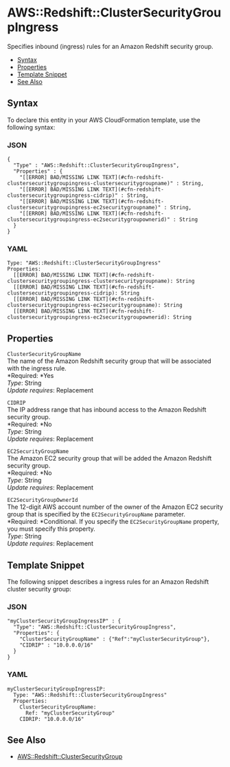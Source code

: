 # AWS::Redshift::ClusterSecurityGroupIngress<a name="aws-resource-redshift-clustersecuritygroupingress"></a>

Specifies inbound \(ingress\) rules for an Amazon Redshift security group\.


+ [Syntax](#aws-resource-redshift-clustersecuritygroupingress-syntax)
+ [Properties](#w3ab2c21c10d932b9)
+ [Template Snippet](#w3ab2c21c10d932c11)
+ [See Also](#w3ab2c21c10d932c13)

## Syntax<a name="aws-resource-redshift-clustersecuritygroupingress-syntax"></a>

To declare this entity in your AWS CloudFormation template, use the following syntax:

### JSON<a name="aws-resource-redshift-clustersecuritygroupingress-syntax.json"></a>

```
{
  "Type" : "AWS::Redshift::ClusterSecurityGroupIngress",
  "Properties" : {
    "[[ERROR] BAD/MISSING LINK TEXT](#cfn-redshift-clustersecuritygroupingress-clustersecuritygroupname)" : String,
    "[[ERROR] BAD/MISSING LINK TEXT](#cfn-redshift-clustersecuritygroupingress-cidrip)" : String,
    "[[ERROR] BAD/MISSING LINK TEXT](#cfn-redshift-clustersecuritygroupingress-ec2securitygroupname)" : String,
    "[[ERROR] BAD/MISSING LINK TEXT](#cfn-redshift-clustersecuritygroupingress-ec2securitygroupownerid)" : String
  }
}
```

### YAML<a name="aws-resource-redshift-clustersecuritygroupingress-syntax.yaml"></a>

```
Type: "AWS::Redshift::ClusterSecurityGroupIngress"
Properties: 
  [[ERROR] BAD/MISSING LINK TEXT](#cfn-redshift-clustersecuritygroupingress-clustersecuritygroupname): String
  [[ERROR] BAD/MISSING LINK TEXT](#cfn-redshift-clustersecuritygroupingress-cidrip): String
  [[ERROR] BAD/MISSING LINK TEXT](#cfn-redshift-clustersecuritygroupingress-ec2securitygroupname): String
  [[ERROR] BAD/MISSING LINK TEXT](#cfn-redshift-clustersecuritygroupingress-ec2securitygroupownerid): String
```

## Properties<a name="w3ab2c21c10d932b9"></a>

`ClusterSecurityGroupName`  
The name of the Amazon Redshift security group that will be associated with the ingress rule\.  
*Required: *Yes  
*Type*: String  
*Update requires*: Replacement

`CIDRIP`  
The IP address range that has inbound access to the Amazon Redshift security group\.  
*Required: *No  
*Type*: String  
*Update requires*: Replacement

`EC2SecurityGroupName`  
The Amazon EC2 security group that will be added the Amazon Redshift security group\.  
*Required: *No  
*Type*: String  
*Update requires*: Replacement

`EC2SecurityGroupOwnerId`  
The 12\-digit AWS account number of the owner of the Amazon EC2 security group that is specified by the `EC2SecurityGroupName` parameter\.  
*Required: *Conditional\. If you specify the `EC2SecurityGroupName` property, you must specify this property\.  
*Type*: String  
*Update requires*: Replacement

## Template Snippet<a name="w3ab2c21c10d932c11"></a>

The following snippet describes a ingress rules for an Amazon Redshift cluster security group:

### JSON<a name="aws-resource-redshift-clustersecuritygroupingress-example.json"></a>

```
"myClusterSecurityGroupIngressIP" : {
  "Type": "AWS::Redshift::ClusterSecurityGroupIngress",
  "Properties": {
    "ClusterSecurityGroupName" : {"Ref":"myClusterSecurityGroup"},
    "CIDRIP" : "10.0.0.0/16"
  }
}
```

### YAML<a name="aws-resource-redshift-clustersecuritygroupingress-example.yaml"></a>

```
myClusterSecurityGroupIngressIP: 
  Type: "AWS::Redshift::ClusterSecurityGroupIngress"
  Properties: 
    ClusterSecurityGroupName: 
      Ref: "myClusterSecurityGroup"
    CIDRIP: "10.0.0.0/16"
```

## See Also<a name="w3ab2c21c10d932c13"></a>

+ [AWS::Redshift::ClusterSecurityGroup](aws-resource-redshift-clustersecuritygroup.md)